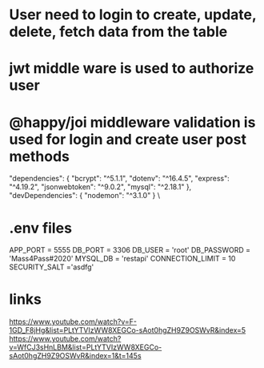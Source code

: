 # User need to login to create, update, delete, fetch data from the table
# jwt middle ware is used to authorize user
# @happy/joi middleware validation is used for login and create user post methods

"dependencies": {
    "bcrypt": "^5.1.1", 
    "dotenv": "^16.4.5",
    "express": "^4.19.2",
    "jsonwebtoken": "^9.0.2",
    "mysql": "^2.18.1"
  },
  "devDependencies": {
    "nodemon": "^3.1.0"
  }
 \

  # .env files
  APP_PORT = 5555
DB_PORT = 3306
DB_USER = 'root'
DB_PASSWORD = 'Mass4Pass#2020'
MYSQL_DB = 'restapi'
CONNECTION_LIMIT = 10
SECURITY_SALT ='asdfg'

# links 
https://www.youtube.com/watch?v=F-1GD_F8jHg&list=PLtYTVIzWW8XEGCo-sAot0hgZH9Z9OSWvR&index=5 \
https://www.youtube.com/watch?v=WfCJ3sHnLBM&list=PLtYTVIzWW8XEGCo-sAot0hgZH9Z9OSWvR&index=1&t=145s

